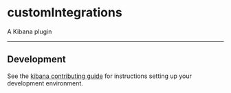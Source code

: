 # customIntegrations

A Kibana plugin

---

## Development

See the [kibana contributing guide](https://github.com/elastic/kibana/blob/master/CONTRIBUTING.md) for instructions setting up your development environment.
